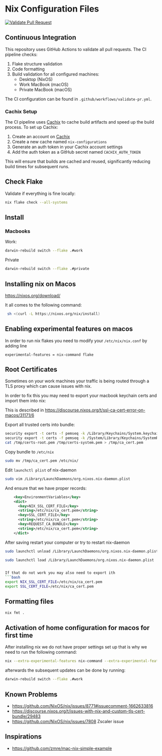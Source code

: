 # Nix Configuration Files

[![Validate Pull Request](https://github.com/tomaszwostal/nix-configurations/actions/workflows/validate-pr.yml/badge.svg)](https://github.com/tomaszwostal/nix-configurations/actions/workflows/validate-pr.yml)

## Continuous Integration

This repository uses GitHub Actions to validate all pull requests. The CI pipeline checks:

1. Flake structure validation
2. Code formatting
3. Build validation for all configured machines:
   - Desktop (NixOS)
   - Work MacBook (macOS)
   - Private MacBook (macOS)

The CI configuration can be found in `.github/workflows/validate-pr.yml`.

### Cachix Setup

The CI pipeline uses [Cachix](https://cachix.org/) to cache build artifacts and speed up the build process. To set up Cachix:

1. Create an account on [Cachix](https://cachix.org/)
2. Create a new cache named `nix-configurations`
3. Generate an auth token in your Cachix account settings
4. Add the auth token as a GitHub secret named `CACHIX_AUTH_TOKEN`

This will ensure that builds are cached and reused, significantly reducing build times for subsequent runs.

## Check Flake

Validate if everything is fine locally:

```bash
nix flake check --all-systems
```

## Install

### Macbooks

Work:

```bash
darwin-rebuild switch --flake .#work
```

Private

```bash
darwin-rebuild switch --flake .#private
```

## Installing nix on Macos

<https://nixos.org/download/>

It all comes to the following command:

```bash
 sh <(curl -L https://nixos.org/nix/install)
```

## Enabling experimental features on macos

In order to run nix flakes you need to modify your `/etc/nix/nix.conf` by adding line

```text
experimental-features = nix-command flake
```

## Root Certificates

Sometimes on your work machines your traffic is being routed through a TLS proxy which can cause issues with nix.

In order to fix this you may need to export your macbook keychain certs and import them into nix:

This is described in <https://discourse.nixos.org/t/ssl-ca-cert-error-on-macos/31171/6>

Export all trusted certs into bundle:

```bash
security export -t certs -f pemseq -k /Library/Keychains/System.keychain -o /tmp/certs-system.pem
security export -t certs -f pemseq -k /System/Library/Keychains/SystemRootCertificates.keychain -o /tmp/certs-root.pem
cat /tmp/certs-root.pem /tmp/certs-system.pem > /tmp/ca_cert.pem
```

Copy bundle to `/etc/nix`

```bash
sudo mv /tmp/ca_cert.pem /etc/nix/
```

Edit `launchctl plist` of nix-daemon

```bash
sudo vim /Library/LaunchDaemons/org.nixos.nix-daemon.plist
```

And ensure that we have proper records:

```xml
    <key>EnvironmentVariables</key>
    <dict>
      <key>NIX_SSL_CERT_FILE</key>
      <string>/etc/nix/ca_cert.pem</string>
      <key>SSL_CERT_FILE</key>
      <string>/etc/nix/ca_cert.pem</string>
      <key>REQUEST_CA_BUNDLE</key>
      <string>/etc/nix/ca_cert.pem</string>
    </dict>
```

After saving restart your computer or try to restart nix-daemon

```bash
sudo launchctl unload /Library/LaunchDaemons/org.nixos.nix-daemon.plist
```

```bash
sudo launchctl load /Library/LaunchDaemons/org.nixos.nix-daemon.plist
```

````bash

If that do not work you may also need to export ith
```bash
export NIX_SSL_CERT_FILE=/etc/nix/ca_cert.pem
export SSL_CERT_FILE=/etc/nix/ca_cert.pem
````

## Formatting files

```bash
nix fmt .
```

## Activation of home configuration for macos for first time

After installing nix we do not have proper settings set up that is why we need to run the following command:

```bash
nix --extra-experimental-features nix-command --extra-experimental-features flakes run github:LnL7/nix-darwin -- switch --flake .#work
```

afterwards the subsequent updates can be done by running:

```bash
darwin-rebuild switch --flake .#work
```

## Known Problems

- <https://github.com/NixOS/nix/issues/8771#issuecomment-1662633816>
- <https://discourse.nixos.org/t/issues-with-nix-and-custom-tls-cert-bundle/29483>
- <https://github.com/NixOS/nix/issues/7808> Zscaler issue

## Inspirations

- <https://github.com/zmre/mac-nix-simple-example>
